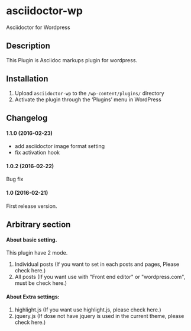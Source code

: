 # asciidoctor-wp
Asciidoctor for Wordpress

## Description

This Plugin is Asciidoc markups plugin for wordpress.

## Installation

1. Upload `asciidoctor-wp` to the `/wp-content/plugins/` directory
2. Activate the plugin through the ‘Plugins’ menu in WordPress

## Changelog

#### 1.1.0 (2016-02-23)
+ add asciidoctor image format setting
+ fix activation hook

#### 1.0.2 (2016-02-22)
Bug fix

#### 1.0 (2016-02-21)
First release version.


## Arbitrary section

#### About basic setting.

This plugin have 2 mode.

1. Individual posts (If you want to set in each posts and pages, Please check here.)
2. All posts (If you want use with "Front end editor" or "wordpress.com", must be check here.)

#### About Extra settings:

1. highlight.js (If you want use highlight.js, please check here.)
2. jquery.js (If dose not have jquery is used in the current theme, please check here.)
